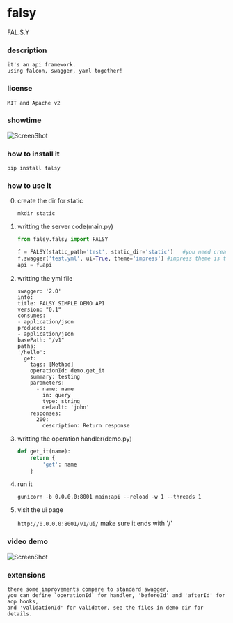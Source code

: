 # falsy

FAL.S.Y

### description

    it's an api framework.
    using falcon, swagger, yaml together!
  
### license

    MIT and Apache v2
  
### showtime

![ScreenShot](https://raw.githubusercontent.com/pingf/falsy/master/demo.gif)


### how to install it

`pip install falsy`
  
### how to use it

0. create the dir for static

    `mkdir static`

1. writting the server code(main.py)

    ```python
    from falsy.falsy import FALSY

    f = FALSY(static_path='test', static_dir='static')   #you need create the dir called static before you run
    f.swagger('test.yml', ui=True, theme='impress') #impress theme is the responsive swagger ui, or you can use 'normal' here
    api = f.api
    ```

2. writting the yml file

    ```
    swagger: '2.0'
    info:
    title: FALSY SIMPLE DEMO API
    version: "0.1"
    consumes:
    - application/json
    produces:
    - application/json
    basePath: "/v1"
    paths:
    '/hello':
      get:
        tags: [Method]
        operationId: demo.get_it
        summary: testing
        parameters:
          - name: name
            in: query
            type: string
            default: 'john'
        responses:
          200:
            description: Return response
    ```
  
3. writting the operation handler(demo.py)

    ```python
    def get_it(name):
        return {
            'get': name
        }
    ```
  
4. run it

    `gunicorn -b 0.0.0.0:8001 main:api --reload -w 1 --threads 1`
  
5. visit the ui page

    `http://0.0.0.0:8001/v1/ui/`
    make sure it ends with '/'
  
### video demo

![ScreenShot](https://raw.githubusercontent.com/pingf/falsy/master/falsy.gif)
  
### extensions
    
    there some improvements compare to standard swagger, 
    you can define `operationId` for handler, 'beforeId' and 'afterId' for aop hooks,
    and 'validationId' for validator, see the files in demo dir for details.

